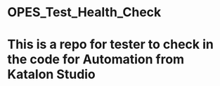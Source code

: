 # OPES_Test_Health_Check
# This is a repo for tester to check in the code for Automation from Katalon Studio
